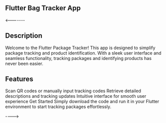 
## Flutter Bag  Tracker App

<-------
   ## Description
Welcome to the Flutter Package Tracker! This app is designed to simplify package tracking and product identification. With a sleek user interface and seamless functionality, tracking packages and identifying products has never been easier.

   ## Features
Scan QR codes or manually input tracking codes
Retrieve detailed descriptions and tracking updates
Intuitive interface for smooth user experience
     Get Started
Simply download the code and run it in your Flutter environment to start tracking packages effortlessly.


---->


